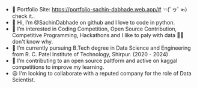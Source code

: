 - 🤞  Portfolio Site: https://portfolio-sachin-dabhade.web.app/#  ☜(ﾟヮﾟ☜) check it..
- 👋 Hi, I’m @SachinDabhade on github and I love to code in python.
- 👀 I’m interested in Coding Competition, Open Source Contribution, Competitive Programming, Hackathons and I like to paly with data 🤷‍♂️ don't know why.
- 🌱 I’m currently pursuing B.Tech degree in Data Science and Engineering from R. C. Patel Institute of Technology, Shirpur. (2020 - 2024)
- 💞️ I’m contributing to an open source paltform and active on kaggal competitions to improve my learning.
- 😃 I'm looking to collaborate with a reputed company for the role of Data Scientist.
